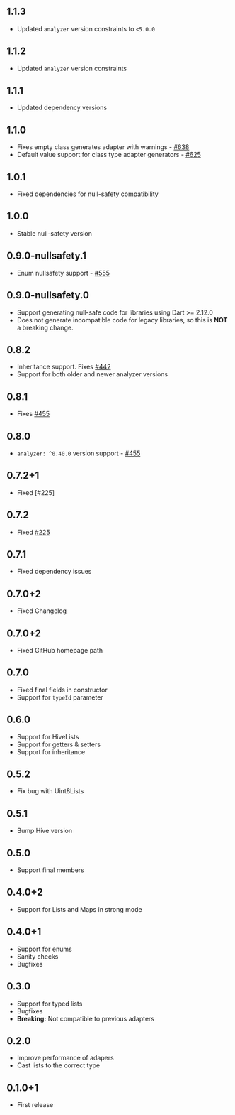 ## 1.1.3

- Updated `analyzer` version constraints to `<5.0.0`

## 1.1.2

- Updated `analyzer` version constraints

## 1.1.1

- Updated dependency versions

## 1.1.0

- Fixes empty class generates adapter with warnings - [#638](https://github.com/hivedb/hive/issues/638)
- Default value support for class type adapter generators - [#625](https://github.com/hivedb/hive/issues/625)

## 1.0.1

- Fixed dependencies for null-safety compatibility

## 1.0.0

- Stable null-safety version

## 0.9.0-nullsafety.1

- Enum nullsafety support - [#555](https://github.com/hivedb/hive/issues/555)

## 0.9.0-nullsafety.0

- Support generating null-safe code for libraries using Dart >= 2.12.0
- Does not generate incompatible code for legacy libraries, so this is **NOT** a breaking change.

## 0.8.2

- Inheritance support. Fixes [#442](https://github.com/hivedb/hive/issues/442)
- Support for both older and newer analyzer versions

## 0.8.1

- Fixes [#455](https://github.com/hivedb/hive/issues/455)

## 0.8.0

- `analyzer: ^0.40.0` version support - [#455](https://github.com/hivedb/hive/issues/455)

## 0.7.2+1

- Fixed [#225]

## 0.7.2

- Fixed [#225](https://github.com/hivedb/hive/issues/225)

## 0.7.1

- Fixed dependency issues

## 0.7.0+2

- Fixed Changelog

## 0.7.0+2

- Fixed GitHub homepage path

## 0.7.0

- Fixed final fields in constructor
- Support for `typeId` parameter

## 0.6.0

- Support for HiveLists
- Support for getters & setters
- Support for inheritance

## 0.5.2

- Fix bug with Uint8Lists

## 0.5.1

- Bump Hive version

## 0.5.0

- Support final members

## 0.4.0+2

- Support for Lists and Maps in strong mode

## 0.4.0+1

- Support for enums
- Sanity checks
- Bugfixes

## 0.3.0

- Support for typed lists
- Bugfixes
- **Breaking:** Not compatible to previous adapters

## 0.2.0

- Improve performance of adapers
- Cast lists to the correct type

## 0.1.0+1

- First release
